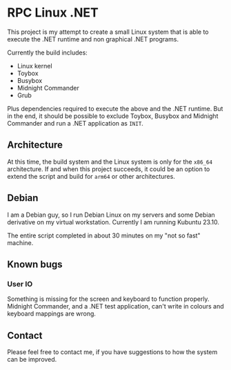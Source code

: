 # RPC Linux .NET

This project is my attempt to create a small Linux system that is able to execute the .NET runtime and non graphical .NET programs.

Currently the build includes:

* Linux kernel
* Toybox
* Busybox
* Midnight Commander
* Grub

Plus dependencies required to execute the above and the .NET runtime. But in the end, it should be possible to exclude Toybox, Busybox and Midnight Commander and run a .NET application as `INIT`.

## Architecture

At this time, the build system and the Linux system is only for the `x86_64` architecture. If and when this project succeeds, it could be an option to extend the script and build for `arm64` or other architectures.

## Debian

I am a Debian guy, so I run Debian Linux on my servers and some Debian derivative on my virtual workstation. Currently I am running Kubuntu 23.10.

The entire script completed in about 30 minutes on my "not so fast" machine.

## Known bugs

### User IO
Something is missing for the screen and keyboard to function properly. Midnight Commander, and a .NET test application, can't write in colours and keyboard mappings are wrong.

## Contact

Please feel free to contact me, if you have suggestions to how the system can be improved.
